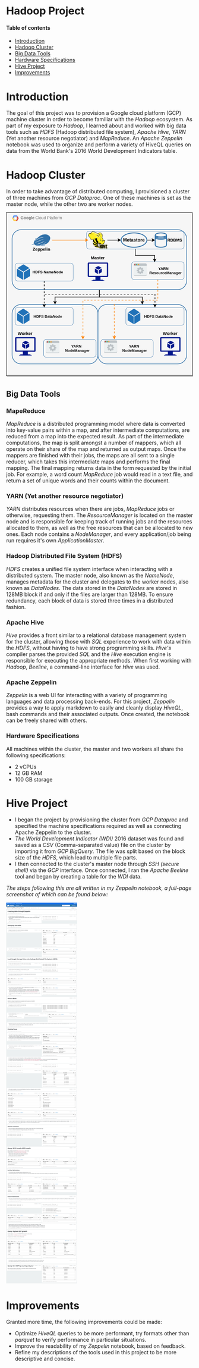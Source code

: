 # Hadoop Project

#### Table of contents

* [Introduction](#Introduction)
* [Hadoop Cluster](#Hadoop_Cluster)
* [Big Data Tools](#Big_Data_Tools)
* [Hardware Specifications](#Hardware_Specifications)
* [Hive Project](#Hive_Project)
* [Improvements](#Improvements)

# Introduction

The goal of this project was to provision a Google cloud platform (GCP) machine cluster in order to become familiar with the *Hadoop* ecosystem. As part of my exposure to *Hadoop*, I learned about and worked with big data tools such as *HDFS* (Hadoop distributed file system), *Apache Hive*, *YARN* (Yet another resource negotiator) and *MapReduce*. An *Apache Zeppelin* notebook was used to organize and perform a variety of HiveQL queries on data from the World Bank's 2016 World Development Indicators table. 

# Hadoop Cluster

In order to take advantage of distributed computing, I provisioned a cluster of three machines from *GCP Dataproc*. One of these machines is set as the master node, while the other two are worker nodes.

![Cluster Architecture](./assets/ClusterArchitecture.png)

## Big Data Tools

### MapeReduce

*MapReduce* is a distributed programming model where data is converted into key-value pairs within a map, and after intermediate computations, are reduced from a map into the expected result. As part of the intermediate computations, the map is split amongst a number of mappers, which all operate on their share of the map and returned as output maps. Once the mappers are finished with their jobs, the maps are all sent to a single reducer, which takes this intermediate maps and performs the final mapping. The final mapping returns data in the form requested by the initial job. For example, a word count *MapReduce* job would read in a text file, and return a set of unique words and their counts within the document.

### YARN (Yet another resource negotiator)

*YARN* distributes resources when there are jobs, *MapReduce* jobs or otherwise, requesting them. The *ResourceManager* is located on the master node and is responsible for keeping track of running jobs and the resources allocated to them, as well as the free resources that can be allocated to new ones. Each node contains a *NodeManager*, and every application/job being run requires it's own *ApplicationMaster*.

### Hadoop Distributed File System (HDFS)

*HDFS* creates a unified file system interface when interacting with a distributed system. The master node, also known as the *NameNode*, manages metadata for the cluster and delegates to the worker nodes, also known as *DataNodes*. The data stored in the *DataNodes* are stored in 128MB block if and only if the files are larger than 128MB. To ensure redundancy, each block of data is stored three times in a distributed fashion.

### Apache Hive

*Hive* provides a front similar to a relational database management system for the cluster, allowing those with *SQL* experience to work with data within the *HDFS*, without having to have strong programming skills. *Hive's* compiler parses the provided *SQL* and the *Hive* execution engine is responsible for executing the appropriate methods. When first working with *Hadoop*, *Beeline*, a command-line interface for *Hive* was used.

### Apache Zeppelin

*Zeppelin* is a web UI for interacting with a variety of programming languages and data processing back-ends. For this project, *Zeppelin* provides a way to apply markdown to easily and cleanly display *HiveQL*, bash commands and their associated outputs. Once created, the notebook can be freely shared with others.

### Hardware Specifications

All machines within the cluster, the master and two workers all share the following specifications:

- 2 vCPUs
- 12 GB RAM
- 100 GB storage

# Hive Project

- I began the project by provisioning the cluster from *GCP Dataproc* and specified the machine specifications required as well as connecting Apache Zeppelin to the cluster. 
- *The World Development Indicator (WDI)* 2016 dataset was found and saved as a *CSV* (Comma-separated value) file on the cluster by importing it from *GCP BigQuery*. The file was split based on the block size of the *HDFS*, which lead to multiple file parts. 
- I then connected to the cluster's master node through *SSH (secure shell)* via the *GCP* interface. Once connected, I ran the *Apache Beeline* tool and began by creating a table for the *WDI* data. 

*The steps following this are all written in my *Zeppelin* notebook, a full-page screenshot of which can be found below:*

![Zeppelin Notebook](./assets/ZeppelinNotebook.png)

# Improvements

Granted more time, the following improvements could be made:

- Optimize *HiveQL* queries to be more performant, try formats other than *parquet* to verify performance in particular situations.
- Improve the readability of my *Zeppelin* notebook, based on feedback.
- Refine my descriptions of the tools used in this project to be more descriptive and concise.
